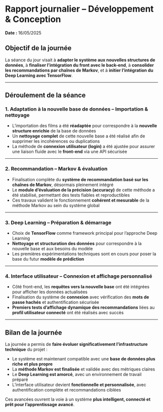 # Rapport journalier – Développement & Conception  
**Date :** 16/05/2025  

## Objectif de la journée  
La séance du jour visait à **adapter le système aux nouvelles structures de données**, à **finaliser l’intégration du front avec le back-end**, à **consolider les recommandations par chaînes de Markov**, et à **initier l’intégration du Deep Learning avec TensorFlow**.

---

## Déroulement de la séance  

### 1. Adaptation à la nouvelle base de données – Importation & nettoyage  
- L’importation des films a été **réadaptée** pour correspondre à la **nouvelle structure enrichie** de la base de données  
- Un **nettoyage complet** de cette nouvelle base a été réalisé afin de supprimer les incohérences ou duplications  
- La méthode de **connexion utilisateur (login)** a été ajustée pour assurer une liaison fluide avec le **front-end** via une API sécurisée

---

### 2. Recommandation – Markov & évaluation  
- Finalisation complète du **système de recommandation basé sur les chaînes de Markov**, désormais pleinement intégré  
- Le **module d’évaluation de la précision (accuracy)** de cette méthode a été stabilisé, permettant des tests fiables et reproductibles  
- Ces travaux valident le fonctionnement **cohérent et mesurable** de la méthode Markov au sein du système global

---

### 3. Deep Learning – Préparation & démarrage  
- Choix de **TensorFlow** comme framework principal pour l’approche Deep Learning  
- **Nettoyage et structuration des données** pour correspondre à la nouvelle base et aux besoins du modèle  
- Les premières expérimentations techniques sont en cours pour poser la base du futur **modèle de prédiction**

---

### 4. Interface utilisateur – Connexion et affichage personnalisé  
- Côté front-end, les **requêtes vers la nouvelle base** ont été intégrées pour afficher les données actualisées  
- Finalisation du système de **connexion** avec vérification des **mots de passe hachés** et authentification sécurisée  
- **Premiers tests d’affichage dynamique des recommandations** liées au **profil utilisateur connecté** ont été réalisés avec succès  

---

## Bilan de la journée  
La journée a permis de **faire évoluer significativement l’infrastructure technique** du projet :  
- Le système est maintenant compatible avec une **base de données plus riche et plus propre**  
- La **méthode Markov est finalisée** et validée avec des métriques claires  
- Le **Deep Learning est amorcé**, avec un environnement de travail préparé  
- L’interface utilisateur devient **fonctionnelle et personnalisée**, avec authentification complète et recommandations ciblées  

Ces avancées ouvrent la voie à un système **plus intelligent, connecté et prêt pour l’apprentissage avancé**.
